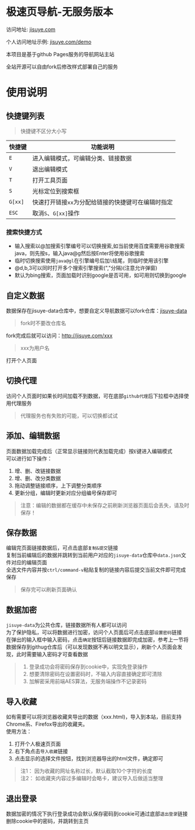 # 极速页导航-无服务版本

访问地址: [jisuye.com](http://jisuye.com)

个人访问地址示例: [jisuye.com/demo](http://jisuye.com/demo)

本项目是基于github Pages服务的导航网站主站

全站开源可以自由fork后修改样式部署自己的服务

# 使用说明

## 快捷键列表

> 快捷键不区分大小写

| 快捷键 | 功能说明 |
| --- | --- |
|`E`|进入编辑模式，可编辑分类、链接数据|
|`V`|退出编辑模式|
|`T`|打开工具页面|
|`S`|光标定位到搜索框|
|`G[xx]`|快速打开链接`xx`为分配给链接的快捷键可在编辑时指定|
|`ESC`|取消`S`、`G[xx]`操作|

### 搜索快捷方式
* 输入搜索以@加搜索引擎编号可以切换搜索,如当前使用百度需要用谷歌搜索java，则先按s，输入java@g然后按Enter将使用谷歌搜索
* 临时切换搜索使用`java@gl`在引擎编号后加`l`结尾，则临时使用该引擎
* @d,b,3可以同时打开多个搜索引擎搜索(","分隔)(注意允许弹窗)
* 默认为bing搜索，页面加载时识别google是否可用，如可用则切换到google


## 自定义数据

数据保存在jisuye-data仓库中，想要自定义导航数据可以fork仓库：[jisuye-data](https://github.com/iuv/jisuye-data)

> fork时不要改仓库名

fork完成后就可以访问：http://jisuye.com/xxx

> xxx为用户名

打开个人页面

## 切换代理

访问个人页面时如果长时间加载不到数据，可在底部`github代理`后下拉框中选择使用代理服务

> 代理服务也有失败的可能，可以切换都试试

## 添加、编辑数据

页面数据加载完成后（正常显示链接则代表加载完成）按`E`键进入编辑模式  
可以进行如下操作：
1. 增、删、改链接数据
2. 增、删、改分类数据
3. 拖动调整链接顺序，上下调整分类顺序
4. 更新分组，编辑时更新对应分组编号保存即可

><span color="red">注意：编辑的数据都在缓存中未保存之前刷新浏览器页面后会丢失，请及时保存！</span>

## 保存数据

编辑完页面链接数据后，可点击底部`复制&提交`链接  
复制当前编辑后的数据并跳转到当前用户对应的`jisuye-data`仓库中`data.json`文件对应的编辑页面  
全选文件内容并按`ctrl/command-v`粘贴复制的链接内容后提交当前文件即可完成保存

> 保存完可以刷新页面确认

## 数据加密

`jisuye-data`为公共仓库，链接数据所有人都可以访问  
为了保护隐私，可以将数据进行加密，访问个人页面后可点击底部`设置密码`链接  
在弹出的输入框中输入密码，点击`确定`按钮后链接数据即完成加密，参考上一节将数据保存到githug仓库后（可以发现数据不再以明文显示），刷新个人页面会发现，此时需要输入密码才可查看数据

> 1. 登录成功会将密码保存到cookie中，实现免登录操作  
> 2. 想要清除密码在设置密码时，不输入内容直接确定即可清除  
> 3. 加解密采用前端AES算法，无服务端操作不记录密码

## 导入收藏

如有需要可以将浏览器收藏夹导出的数据（xxx.html)，导入到本站，目前支持Chrome系、Firefox导出的收藏夹。  
使用方法：  
1. 打开个人极速页页面
2. 右下角点击`导入收藏`链接
3. 点击显示的选择文件按钮，找到浏览器导出的html文件，确定即可

>注1： 因为收藏的网址名称过长，默认截取10个字符的长度  
>注2： 如收藏夹内容过多编辑时会略卡，建议导入后做适当整理


## 退出登录

数据加密的情况下执行登录成功会默认保存密码到cookie可通过底部`退出登录`链接删除cookie中的密码，并跳转到主页
